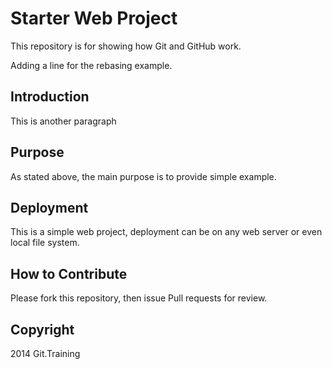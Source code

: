 # Starter Web Project

This repository is for showing how Git and GitHub work.

Adding a line for the rebasing example.

## Introduction

This is another paragraph

## Purpose

As stated above, the main purpose is to provide simple example.

## Deployment

This is a simple web project, deployment can be on any web server or even local file system.

## How to Contribute

Please fork this repository, then issue Pull requests for review.

## Copyright

2014 Git.Training
